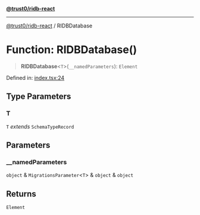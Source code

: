 [**@trust0/ridb-react**](../README.md)

***

[@trust0/ridb-react](../README.md) / RIDBDatabase

# Function: RIDBDatabase()

> **RIDBDatabase**\<`T`\>(`__namedParameters`): `Element`

Defined in: [index.tsx:24](https://github.com/trust0-project/RIDB/blob/104aa2879acd25a4cc9a5ad43a4aff29b2b5117a/packages/ridb-react/src/index.tsx#L24)

## Type Parameters

### T

`T` *extends* `SchemaTypeRecord`

## Parameters

### \_\_namedParameters

`object` & `MigrationsParameter`\<`T`\> & `object` & `object`

## Returns

`Element`
